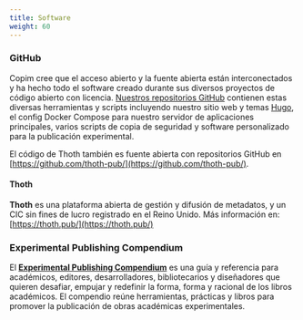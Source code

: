 ```yaml
---
title: Software
weight: 60
---
```


### GitHub

Copim cree que el acceso abierto y la fuente abierta están interconectados y ha hecho todo el software creado durante sus diversos proyectos de código abierto con licencia. [Nuestros repositorios GitHub](https://github.com/COPIM) contienen estas diversas herramientas y scripts incluyendo nuestro sitio web y temas [Hugo](https://gohugo.io/), el config Docker Compose para nuestro servidor de aplicaciones principales, varios scripts de copia de seguridad y software personalizado para la publicación experimental.

El código de Thoth también es fuente abierta con repositorios GitHub en [https://github.com/thoth-pub/](https://github.com/thoth-pub/).

#### Thoth

**Thoth** es una plataforma abierta de gestión y difusión de metadatos, y un CIC sin fines de lucro registrado en el Reino Unido. Más información en: [https://thoth.pub/](https://thoth.pub/)

### Experimental Publishing Compendium

El **[Experimental Publishing Compendium](https://compendium.copim.ac.uk/)** es una guía y referencia para académicos, editores, desarrolladores, bibliotecarios y diseñadores que quieren desafiar, empujar y redefinir la forma, forma y racional de los libros académicos. El compendio reúne herramientas, prácticas y libros para promover la publicación de obras académicas experimentales.